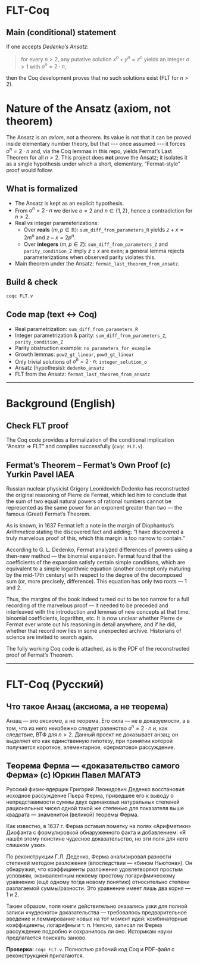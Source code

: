 # FLT-Coq

## Main (conditional) statement
If one accepts *Dedenko’s Ansatz*:
> for every $n>2$, any putative solution $x^n+y^n=z^n$ yields an integer $o>1$ with $o^n=2\cdot n$,

then the Coq development proves that no such solutions exist (FLT for $n>2$).

# Nature of the Ansatz (axiom, not theorem)
The Ansatz is an *axiom*, not a theorem. Its value is not that it can be proved inside elementary number theory, but that --- once assumed --- it forces $o^n=2\cdot n$ and, via the Coq lemmas in this repo, yields Fermat’s Last Theorem for all $n>2$.
This project does **not** prove the Ansatz; it isolates it as a single hypothesis under which a short, elementary, “Fermat-style” proof would follow.

## What is formalized
*   The Ansatz is kept as an explicit hypothesis.
*   From $o^n=2\cdot n$ we derive $o=2$ and $n\in\{1,2\}$, hence a contradiction for $n>2$.
*   Real vs integer parameterizations:
    *   Over **reals** ($m,p\in\mathbb{R}$): `sum_diff_from_parameters_R` yields $z+x=2m^n$ and $z-x=2p^n$.
    *   Over **integers** ($m,p\in\mathbb{Z}$): `sum_diff_from_parameters_Z` and `parity_condition_Z` imply $z\pm x$ are even; a general lemma rejects parameterizations when observed parity violates this.
*   Main theorem under the Ansatz: `fermat_last_theorem_from_ansatz`.

## Build & check
```bash
coqc FLT.v
```

## Code map (text ↔ Coq)
*   Real parametrization: `sum_diff_from_parameters_R`
*   Integer parametrization & parity: `sum_diff_from_parameters_Z`, `parity_condition_Z`
*   Parity obstruction example: `no_parameters_for_example`
*   Growth lemmas: `pow2_gt_linear`, `pow3_gt_linear`
*   Only trivial solutions of $o^n=2\cdot n$: `integer_solution_o`
*   Ansatz (hypothesis): `dedenko_ansatz`
*   FLT from the Ansatz: `fermat_last_theorem_from_ansatz`

---

# Background (English)

## Check FLT proof
The Coq code provides a formalization of the conditional implication “Ansatz ⇒ FLT” and compiles successfully (`coqc FLT.v`).

## Fermat’s Theorem – Fermat’s Own Proof (c) Yurkin Pavel IAEA
Russian nuclear physicist Grigory Leonidovich Dedenko has reconstructed the original reasoning of Pierre de Fermat, which led him to conclude that the sum of two equal natural powers of rational numbers cannot be represented as the same power for an exponent greater than two — the famous (Great) Fermat’s Theorem.

As is known, in 1637 Fermat left a note in the margin of Diophantus’s *Arithmetica* stating the discovered fact and adding: “I have discovered a truly marvelous proof of this, which this margin is too narrow to contain.”

According to G. L. Dedenko, Fermat analyzed differences of powers using a then-new method — the binomial expansion. Fermat found that the coefficients of the expansion satisfy certain simple conditions, which are equivalent to a simple logarithmic equation (another concept only maturing by the mid-17th century) with respect to the degree of the decomposed sum (or, more precisely, difference). This equation has only two roots — $1$ and $2$.

Thus, the margins of the book indeed turned out to be too narrow for a full recording of the marvelous proof — it needed to be preceded and interleaved with the introduction and lemmas of new concepts at that time: binomial coefficients, logarithm, etc. It is now unclear whether Pierre de Fermat ever wrote out his reasoning in detail anywhere, and if he did, whether that record now lies in some unexpected archive. Historians of science are invited to search again.

The fully working Coq code is attached, as is the PDF of the reconstructed proof of Fermat’s Theorem.

---

# FLT-Coq (Русский)

## Что такое Анзац (аксиома, а не теорема)
Анзац — это *аксиома*, а не теорема. Его сила — не в доказуемости, а в том, что из него неизбежно следует равенство $o^n=2\cdot n$ и, как следствие, ВТФ для $n>2$.
Данный проект не доказывает анзац; он выделяет его как единственную гипотезу, при принятии которой получается короткое, элементарное, «ферматово» рассуждение.

## Теорема Ферма — «доказательство самого Ферма» (c) Юркин Павел МАГАТЭ
Русский физик-ядерщик Григорий Леонидович Деденко восстановил исходное рассуждение Пьера Ферма, приведшее его к выводу о непредставимости суммы двух одинаковых натуральных степеней рациональных чисел одной такой же степенью для показателя выше квадрата — знаменитой (великой) теоремы Ферма.

Как известно, в 1637 г. Ферма оставил пометку на полях «Арифметики» Диофанта с формулировкой обнаруженного факта и добавлением: «Я нашёл этому поистине чудесное доказательство, но эти поля для него слишком узки».

По реконструкции Г.Л. Деденко, Ферма анализировал разности степеней методом разложения (впоследствии — «бином Ньютона»). Он обнаружил, что коэффициенты разложения удовлетворяют простым условиям, эквивалентным некоему простому логарифмическому уравнению (ещё одному тогда новому понятию) относительно степени разлагаемой суммы/разности. Это уравнение имеет лишь два корня — $1$ и $2$.

Таким образом, поля книги действительно оказались узки для полной записи «чудесного» доказательства — требовалось предварительное введение и леммирование новых на тот момент идей: комбинаторные коэффициенты, логарифмы и т. п. Неясно, записал ли Ферма рассуждение подробно и сохранилось ли оно. Историкам науки предлагается поискать заново.

**Проверка:** `coqc FLT.v`.
Полностью рабочий код Coq и PDF-файл с реконструкцией прилагаются.